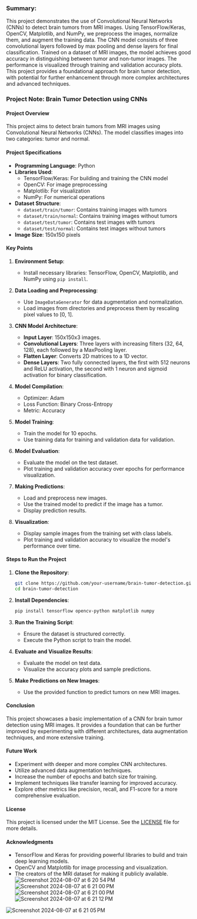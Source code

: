 ### Summary:
This project demonstrates the use of Convolutional Neural Networks (CNNs) to detect brain tumors from MRI images. Using TensorFlow/Keras, OpenCV, Matplotlib, and NumPy, we preprocess the images, normalize them, and augment the training data. The CNN model consists of three convolutional layers followed by max pooling and dense layers for final classification. Trained on a dataset of MRI images, the model achieves good accuracy in distinguishing between tumor and non-tumor images. The performance is visualized through training and validation accuracy plots. This project provides a foundational approach for brain tumor detection, with potential for further enhancement through more complex architectures and advanced techniques.


### Project Note: Brain Tumor Detection using CNNs

#### Project Overview
This project aims to detect brain tumors from MRI images using Convolutional Neural Networks (CNNs). The model classifies images into two categories: tumor and normal.

#### Project Specifications
- **Programming Language**: Python
- **Libraries Used**:
  - TensorFlow/Keras: For building and training the CNN model
  - OpenCV: For image preprocessing
  - Matplotlib: For visualization
  - NumPy: For numerical operations
- **Dataset Structure**:
  - `dataset/train/tumor`: Contains training images with tumors
  - `dataset/train/normal`: Contains training images without tumors
  - `dataset/test/tumor`: Contains test images with tumors
  - `dataset/test/normal`: Contains test images without tumors
- **Image Size**: 150x150 pixels

#### Key Points

1. **Environment Setup**:
    - Install necessary libraries: TensorFlow, OpenCV, Matplotlib, and NumPy using `pip install`.

2. **Data Loading and Preprocessing**:
    - Use `ImageDataGenerator` for data augmentation and normalization.
    - Load images from directories and preprocess them by rescaling pixel values to [0, 1].

3. **CNN Model Architecture**:
    - **Input Layer**: 150x150x3 images.
    - **Convolutional Layers**: Three layers with increasing filters (32, 64, 128), each followed by a MaxPooling layer.
    - **Flatten Layer**: Converts 2D matrices to a 1D vector.
    - **Dense Layers**: Two fully connected layers, the first with 512 neurons and ReLU activation, the second with 1 neuron and sigmoid activation for binary classification.

4. **Model Compilation**:
    - Optimizer: Adam
    - Loss Function: Binary Cross-Entropy
    - Metric: Accuracy

5. **Model Training**:
    - Train the model for 10 epochs.
    - Use training data for training and validation data for validation.

6. **Model Evaluation**:
    - Evaluate the model on the test dataset.
    - Plot training and validation accuracy over epochs for performance visualization.

7. **Making Predictions**:
    - Load and preprocess new images.
    - Use the trained model to predict if the image has a tumor.
    - Display prediction results.

8. **Visualization**:
    - Display sample images from the training set with class labels.
    - Plot training and validation accuracy to visualize the model's performance over time.

#### Steps to Run the Project

1. **Clone the Repository**:
    ```sh
    git clone https://github.com/your-username/brain-tumor-detection.git
    cd brain-tumor-detection
    ```

2. **Install Dependencies**:
    ```sh
    pip install tensorflow opencv-python matplotlib numpy
    ```

3. **Run the Training Script**:
    - Ensure the dataset is structured correctly.
    - Execute the Python script to train the model.

4. **Evaluate and Visualize Results**:
    - Evaluate the model on test data.
    - Visualize the accuracy plots and sample predictions.

5. **Make Predictions on New Images**:
    - Use the provided function to predict tumors on new MRI images.

#### Conclusion
This project showcases a basic implementation of a CNN for brain tumor detection using MRI images. It provides a foundation that can be further improved by experimenting with different architectures, data augmentation techniques, and more extensive training.

#### Future Work
- Experiment with deeper and more complex CNN architectures.
- Utilize advanced data augmentation techniques.
- Increase the number of epochs and batch size for training.
- Implement techniques like transfer learning for improved accuracy.
- Explore other metrics like precision, recall, and F1-score for a more comprehensive evaluation.

#### License
This project is licensed under the MIT License. See the [LICENSE](LICENSE) file for more details.

#### Acknowledgments
- TensorFlow and Keras for providing powerful libraries to build and train deep learning models.
- OpenCV and Matplotlib for image processing and visualization.
- The creators of the MRI dataset for making it publicly available.![Screenshot 2024-08-07 at 6 20 54 PM](https://github.com/user-attachments/assets/f7f16a43-9fbe-46cd-9593-d8e764b1260d)
![Screenshot 2024-08-07 at 6 21 00 PM](https://github.com/user-attachments/assets/168bd2c3-1ac4-4c56-a859-59cd6e868212)
![Screenshot 2024-08-07 at 6 21 00 PM](https://github.com/user-attachments/assets/5b846a95-bff8-4bba-959b-cedf09b663ca)![Screenshot 2024-08-07 at 6 21 12 PM](https://github.com/user-attachments/assets/e27e5a2f-84bf-4ae5-8413-e7c2f54bff40)

![Screenshot 2024-08-07 at 6 21 05 PM](https://github.com/user-attachments/assets/7a63e711-a738-425c-bc43-31cf8a336f88)
